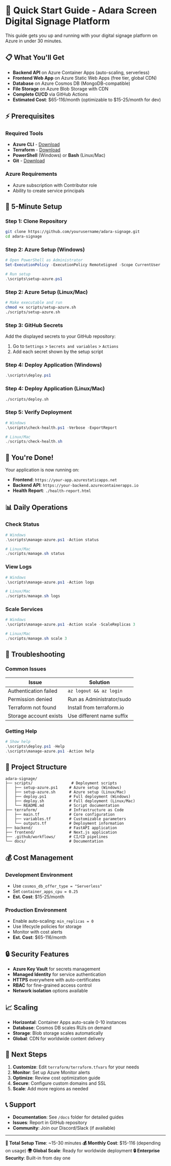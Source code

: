 # 🚀 Quick Start Guide - Adara Screen Digital Signage Platform

This guide gets you up and running with your digital signage platform on Azure in under 30 minutes.

## 📋 **What You'll Get**

- **Backend API** on Azure Container Apps (auto-scaling, serverless)
- **Frontend Web App** on Azure Static Web Apps (free tier, global CDN)
- **Database** on Azure Cosmos DB (MongoDB-compatible)
- **File Storage** on Azure Blob Storage with CDN
- **Complete CI/CD** via GitHub Actions
- **Estimated Cost**: $65-116/month (optimizable to $15-25/month for dev)

## ⚡ **Prerequisites**

### **Required Tools**
- **Azure CLI** - [Download](https://aka.ms/installazurecliwindows)
- **Terraform** - [Download](https://www.terraform.io/downloads.html)
- **PowerShell** (Windows) or **Bash** (Linux/Mac)
- **Git** - [Download](https://git-scm.com/downloads)

### **Azure Requirements**
- Azure subscription with Contributor role
- Ability to create service principals

## 🎯 **5-Minute Setup**

### **Step 1: Clone Repository**
```bash
git clone https://github.com/yourusername/adara-signage.git
cd adara-signage
```

### **Step 2: Azure Setup (Windows)**
```powershell
# Open PowerShell as Administrator
Set-ExecutionPolicy -ExecutionPolicy RemoteSigned -Scope CurrentUser

# Run setup
.\scripts\setup-azure.ps1
```

### **Step 2: Azure Setup (Linux/Mac)**
```bash
# Make executable and run
chmod +x scripts/setup-azure.sh
./scripts/setup-azure.sh
```

### **Step 3: GitHub Secrets**
Add the displayed secrets to your GitHub repository:
1. Go to `Settings` > `Secrets and variables` > `Actions`
2. Add each secret shown by the setup script

### **Step 4: Deploy Application (Windows)**
```powershell
.\scripts\deploy.ps1
```

### **Step 4: Deploy Application (Linux/Mac)**
```bash
./scripts/deploy.sh
```

### **Step 5: Verify Deployment**
```powershell
# Windows
.\scripts\check-health.ps1 -Verbose -ExportReport

# Linux/Mac
./scripts/check-health.sh
```

## 🎉 **You're Done!**

Your application is now running on:
- **Frontend**: `https://your-app.azurestaticapps.net`
- **Backend API**: `https://your-backend.azurecontainerapps.io`
- **Health Report**: `./health-report.html`

## 📊 **Daily Operations**

### **Check Status**
```powershell
# Windows
.\scripts\manage-azure.ps1 -Action status

# Linux/Mac
./scripts/manage.sh status
```

### **View Logs**
```powershell
# Windows
.\scripts\manage-azure.ps1 -Action logs

# Linux/Mac
./scripts/manage.sh logs
```

### **Scale Services**
```powershell
# Windows
.\scripts\manage-azure.ps1 -Action scale -ScaleReplicas 3

# Linux/Mac
./scripts/manage.sh scale 3
```

## 🔧 **Troubleshooting**

### **Common Issues**

| Issue | Solution |
|-------|----------|
| Authentication failed | `az logout && az login` |
| Permission denied | Run as Administrator/sudo |
| Terraform not found | Install from terraform.io |
| Storage account exists | Use different name suffix |

### **Getting Help**
```powershell
# Show help
.\scripts\deploy.ps1 -Help
.\scripts\manage-azure.ps1 -Action help
```

## 📁 **Project Structure**

```
adara-signage/
├── scripts/                 # Deployment scripts
│   ├── setup-azure.ps1     # Azure setup (Windows)
│   ├── setup-azure.sh      # Azure setup (Linux/Mac)
│   ├── deploy.ps1          # Full deployment (Windows)
│   ├── deploy.sh           # Full deployment (Linux/Mac)
│   └── README.md           # Script documentation
├── terraform/              # Infrastructure as Code
│   ├── main.tf             # Core configuration
│   ├── variables.tf        # Customizable parameters
│   └── outputs.tf          # Deployment information
├── backend/                # FastAPI application
├── frontend/               # Next.js application
├── .github/workflows/      # CI/CD pipelines
└── docs/                   # Documentation
```

## 💰 **Cost Management**

### **Development Environment**
- Use `cosmos_db_offer_type = "Serverless"`
- Set `container_apps_cpu = 0.25`
- **Est. Cost**: $15-25/month

### **Production Environment**
- Enable auto-scaling: `min_replicas = 0`
- Use lifecycle policies for storage
- Monitor with cost alerts
- **Est. Cost**: $65-116/month

## 🔒 **Security Features**

- **Azure Key Vault** for secrets management
- **Managed Identity** for service authentication
- **HTTPS** everywhere with auto-certificates
- **RBAC** for fine-grained access control
- **Network isolation** options available

## 📈 **Scaling**

- **Horizontal**: Container Apps auto-scale 0-10 instances
- **Database**: Cosmos DB scales RU/s on demand
- **Storage**: Blob storage scales automatically
- **Global**: CDN for worldwide content delivery

## 🚀 **Next Steps**

1. **Customize**: Edit `terraform/terraform.tfvars` for your needs
2. **Monitor**: Set up Azure Monitor alerts
3. **Optimize**: Review cost optimization guide
4. **Secure**: Configure custom domains and SSL
5. **Scale**: Add more regions as needed

## 📞 **Support**

- **Documentation**: See `/docs` folder for detailed guides
- **Issues**: Report in GitHub repository
- **Community**: Join our Discord/Slack (if available)

---

**🎯 Total Setup Time**: ~15-30 minutes
**💰 Monthly Cost**: $15-116 (depending on usage)
**🌍 Global Scale**: Ready for worldwide deployment
**🔒 Enterprise Security**: Built-in from day one